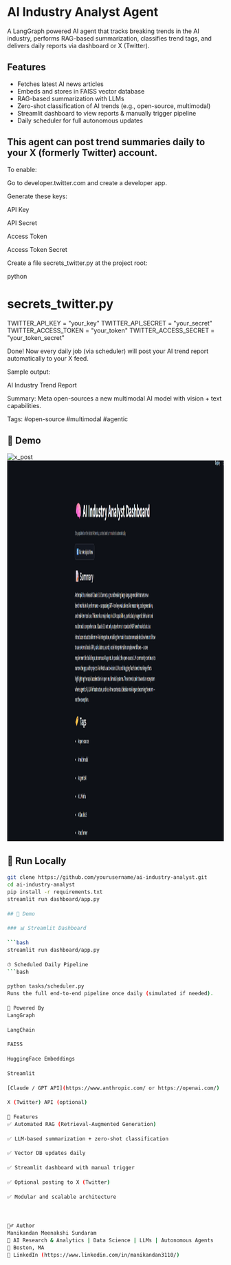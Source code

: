 #  AI Industry Analyst Agent

A LangGraph powered AI agent that tracks breaking trends in the AI industry, performs RAG-based summarization, classifies trend tags, and delivers daily reports via dashboard or X (Twitter).

##  Features
- Fetches latest AI news articles
- Embeds and stores in FAISS vector database
- RAG-based summarization with LLMs
- Zero-shot classification of AI trends (e.g., open-source, multimodal)
- Streamlit dashboard to view reports & manually trigger pipeline
- Daily scheduler for full autonomous updates



## This agent can post trend summaries daily to your X (formerly Twitter) account.

To enable:

Go to developer.twitter.com and create a developer app.

Generate these keys:

API Key

API Secret

Access Token

Access Token Secret

Create a file secrets_twitter.py at the project root:

python
# secrets_twitter.py
TWITTER_API_KEY = "your_key"
TWITTER_API_SECRET = "your_secret"
TWITTER_ACCESS_TOKEN = "your_token"
TWITTER_ACCESS_SECRET = "your_token_secret"


Done! Now every daily job (via scheduler) will post your AI trend report automatically to your X feed.

Sample output:


 AI Industry Trend Report

Summary:
Meta open-sources a new multimodal AI model with vision + text capabilities.

Tags: #open-source #multimodal #agentic


## 📸 Demo

<img width="1286" height="885" alt="x_post" src="https://github.com/user-attachments/assets/a215d4f4-7aa3-4f86-9e01-73c724c4900b" />

<img width="1286" height="885" alt="x_post" src="streamlit_post.png" />




## 🚀 Run Locally

```bash
git clone https://github.com/yourusername/ai-industry-analyst.git
cd ai-industry-analyst
pip install -r requirements.txt
streamlit run dashboard/app.py

## 🚀 Demo

### 📊 Streamlit Dashboard

```bash
streamlit run dashboard/app.py

⏱ Scheduled Daily Pipeline
```bash

python tasks/scheduler.py
Runs the full end-to-end pipeline once daily (simulated if needed).

🧠 Powered By
LangGraph

LangChain

FAISS

HuggingFace Embeddings

Streamlit

[Claude / GPT API](https://www.anthropic.com/ or https://openai.com/)

X (Twitter) API (optional)

📌 Features
✅ Automated RAG (Retrieval-Augmented Generation)

✅ LLM-based summarization + zero-shot classification

✅ Vector DB updates daily

✅ Streamlit dashboard with manual trigger

✅ Optional posting to X (Twitter)

✅ Modular and scalable architecture



🙋‍♂️ Author
Manikandan Meenakshi Sundaram
🚀 AI Research & Analytics | Data Science | LLMs | Autonomous Agents
📍 Boston, MA
🔗 LinkedIn (https://www.linkedin.com/in/manikandan3110/)


